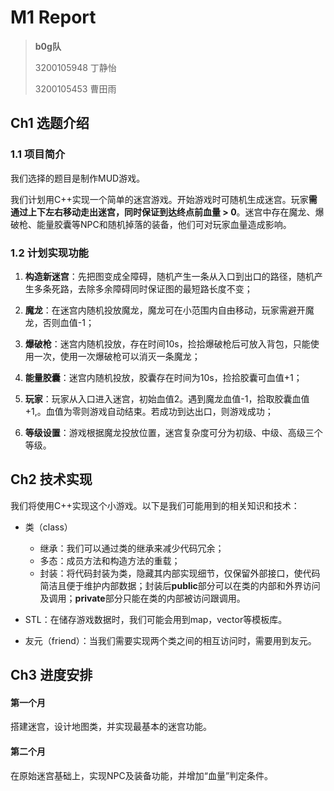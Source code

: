 # M1 Report

>**b0g队**
>
>3200105948 丁静怡
>
>3200105453 曹田雨



## Ch1 选题介绍

### 1.1 项目简介

我们选择的题目是制作MUD游戏。

我们计划用C++实现一个简单的迷宫游戏。开始游戏时可随机生成迷宫。玩家**需通过上下左右移动走出迷宫，同时保证到达终点前血量 > 0**。迷宫中存在魔龙、爆破枪、能量胶囊等NPC和随机掉落的装备，他们可对玩家血量造成影响。



### 1.2 计划实现功能

1. **构造新迷宫**：先把图变成全障碍，随机产生一条从入口到出口的路径，随机产生多条死路，去除多余障碍同时保证图的最短路长度不变；

2. **魔龙**：在迷宫内随机投放魔龙，魔龙可在小范围内自由移动，玩家需避开魔龙，否则血值-1；

3. **爆破枪**：迷宫内随机投放，存在时间10s，捡拾爆破枪后可放入背包，只能使用一次，使用一次爆破枪可以消灭一条魔龙；

4. **能量胶囊**：迷宫内随机投放，胶囊存在时间为10s，捡拾胶囊可血值+1；

5. **玩家**：玩家从入口进入迷宫，初始血值2。遇到魔龙血值-1，拾取胶囊血值+1,。血值为零则游戏自动结束。若成功到达出口，则游戏成功；

6. **等级设置**：游戏根据魔龙投放位置，迷宫复杂度可分为初级、中级、高级三个等级。



## Ch2 技术实现

我们将使用C++实现这个小游戏。以下是我们可能用到的相关知识和技术：

- 类（class）
  - 继承：我们可以通过类的继承来减少代码冗余；
  - 多态：成员方法和构造方法的重载；
  - 封装：将代码封装为类，隐藏其内部实现细节，仅保留外部接口，使代码简洁且便于维护内部数据；封装后**public**部分可以在类的内部和外界访问及调用；**private**部分只能在类的内部被访问跟调用。

- STL：在储存游戏数据时，我们可能会用到map，vector等模板库。

- 友元（friend）：当我们需要实现两个类之间的相互访问时，需要用到友元。



## Ch3 进度安排

#### 第一个月

搭建迷宫，设计地图类，并实现最基本的迷宫功能。

#### 第二个月

在原始迷宫基础上，实现NPC及装备功能，并增加“血量”判定条件。



